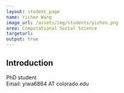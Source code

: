 ```yaml
---
layout: student_page
name: Yichen Wang
image_url: /assets/img/students/yichen.png
area: Computational Social Science
targeturl: 
output: true
---
```


## Introduction

PhD student  
Email: yiwa6864 AT colorado.edu
